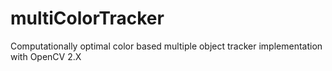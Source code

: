 multiColorTracker
=================

Computationally optimal color based multiple object tracker implementation with OpenCV 2.X